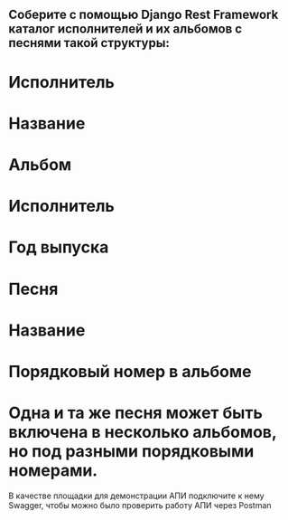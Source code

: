 ## Соберите с помощью Django Rest Framework каталог исполнителей и их альбомов с песнями такой структуры:

# Исполнитель
# Название
# Альбом
# Исполнитель
# Год выпуска
# Песня
# Название
# Порядковый номер в альбоме
# Одна и та же песня может быть включена в несколько альбомов, но под разными порядковыми номерами.

В качестве площадки для демонстрации АПИ подключите к нему Swagger, чтобы можно было проверить работу АПИ через Postman

